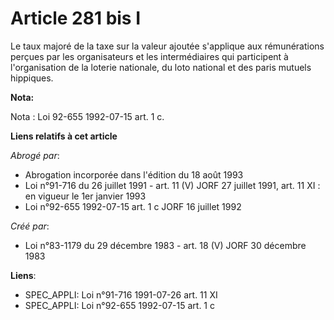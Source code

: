 # Article 281 bis I

Le taux majoré de la taxe sur la valeur ajoutée s'applique aux rémunérations perçues par les organisateurs et les
intermédiaires qui participent à l'organisation de la loterie nationale, du loto national et des paris mutuels hippiques.

**Nota:**

Nota : Loi 92-655 1992-07-15 art. 1 c.

**Liens relatifs à cet article**

_Abrogé par_:

  - Abrogation incorporée dans l'édition du 18 août 1993
  - Loi n°91-716 du 26 juillet 1991 - art. 11 (V) JORF 27 juillet 1991, art. 11 XI : en vigueur le 1er janvier 1993
  - Loi n°92-655 1992-07-15 art. 1 c JORF 16 juillet 1992

_Créé par_:

  - Loi n°83-1179 du 29 décembre 1983 - art. 18 (V) JORF 30 décembre 1983

**Liens**:

  - SPEC_APPLI: Loi n°91-716 1991-07-26 art. 11 XI
  - SPEC_APPLI: Loi n°92-655 1992-07-15 art. 1 c
